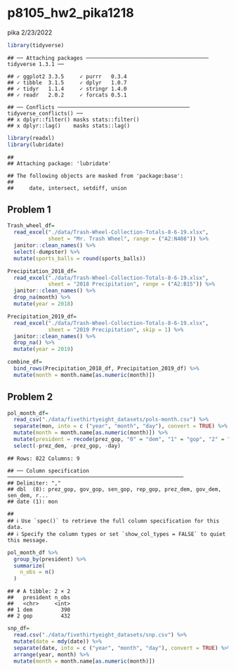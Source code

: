 p8105\_hw2\_pika1218
================
pika
2/23/2022

``` r
library(tidyverse)
```

    ## ── Attaching packages ─────────────────────────────────────── tidyverse 1.3.1 ──

    ## ✓ ggplot2 3.3.5     ✓ purrr   0.3.4
    ## ✓ tibble  3.1.5     ✓ dplyr   1.0.7
    ## ✓ tidyr   1.1.4     ✓ stringr 1.4.0
    ## ✓ readr   2.0.2     ✓ forcats 0.5.1

    ## ── Conflicts ────────────────────────────────────────── tidyverse_conflicts() ──
    ## x dplyr::filter() masks stats::filter()
    ## x dplyr::lag()    masks stats::lag()

``` r
library(readxl)
library(lubridate)
```

    ## 
    ## Attaching package: 'lubridate'

    ## The following objects are masked from 'package:base':
    ## 
    ##     date, intersect, setdiff, union

## Problem 1

``` r
Trash_wheel_df=
  read_excel("./data/Trash-Wheel-Collection-Totals-8-6-19.xlsx", 
             sheet = "Mr. Trash Wheel", range = ("A2:N408")) %>% 
  janitor::clean_names() %>% 
  select(-dumpster) %>% 
  mutate(sports_balls = round(sports_balls)) 
```

``` r
Precipitation_2018_df=
  read_excel("./data/Trash-Wheel-Collection-Totals-8-6-19.xlsx", 
             sheet = "2018 Precipitation", range = ("A2:B15")) %>% 
  janitor::clean_names() %>% 
  drop_na(month) %>% 
  mutate(year = 2018)

Precipitation_2019_df=
  read_excel("./data/Trash-Wheel-Collection-Totals-8-6-19.xlsx", 
             sheet = "2019 Precipitation", skip = 1) %>% 
  janitor::clean_names() %>% 
  drop_na() %>% 
  mutate(year = 2019)

combine_df= 
  bind_rows(Precipitation_2018_df, Precipitation_2019_df) %>% 
  mutate(month = month.name[as.numeric(month)])
```

## Problem 2

``` r
pol_month_df=
  read_csv("./data/fivethirtyeight_datasets/pols-month.csv") %>% 
  separate(mon, into = c ("year", "month", "day"), convert = TRUE) %>% 
  mutate(month = month.name[as.numeric(month)]) %>% 
  mutate(president = recode(prez_gop, "0" = "dem", "1" = "gop", "2" = "gop")) %>% 
  select(-prez_dem, -prez_gop, -day)
```

    ## Rows: 822 Columns: 9

    ## ── Column specification ────────────────────────────────────────────────────────
    ## Delimiter: ","
    ## dbl  (8): prez_gop, gov_gop, sen_gop, rep_gop, prez_dem, gov_dem, sen_dem, r...
    ## date (1): mon

    ## 
    ## ℹ Use `spec()` to retrieve the full column specification for this data.
    ## ℹ Specify the column types or set `show_col_types = FALSE` to quiet this message.

``` r
pol_month_df %>% 
  group_by(president) %>% 
  summarize(
    n_obs = n()
  )
```

    ## # A tibble: 2 × 2
    ##   president n_obs
    ##   <chr>     <int>
    ## 1 dem         390
    ## 2 gop         432

``` r
snp_df=
  read.csv("./data/fivethirtyeight_datasets/snp.csv") %>% 
  mutate(date = mdy(date)) %>% 
  separate(date, into = c ("year", "month", "day"), convert = TRUE) %>% 
  arrange(year, month) %>% 
  mutate(month = month.name[as.numeric(month)])
```
